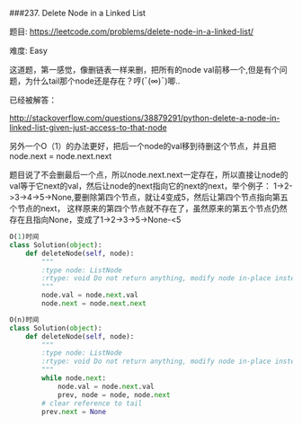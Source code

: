 ###237. Delete Node in a Linked List

题目:
<https://leetcode.com/problems/delete-node-in-a-linked-list/>


难度:
Easy



这道题，第一感觉，像删链表一样来删，把所有的node val前移一个,但是有个问题，为什么tail那个node还是存在？哼(ˉ(∞)ˉ)唧..

已经被解答：

<http://stackoverflow.com/questions/38879291/python-delete-a-node-in-linked-list-given-just-access-to-that-node>



另外一个O（1）的办法更好，把后一个node的val移到待删这个节点，并且把node.next = node.next.next
        
题目说了不会删最后一个点，所以node.next.next一定存在，所以直接让node的val等于它next的val，然后让node的next指向它的next的next，举个例子：
        1->2->3->4->5->None,要删除第四个节点，就让4变成5，然后让第四个节点指向第五个节点的next，
这样原来的第四个节点就不存在了，虽然原来的第五个节点仍然存在且指向None，变成了1->2->3->5->None-<5
        


```python
O(1)时间
class Solution(object):
    def deleteNode(self, node):
        """
        :type node: ListNode
        :rtype: void Do not return anything, modify node in-place instead.
        """
        node.val = node.next.val
        node.next = node.next.next
```
```python
O(n)时间
class Solution(object):
    def deleteNode(self, node):
        """
        :type node: ListNode
        :rtype: void Do not return anything, modify node in-place instead.
        """
        while node.next:
            node.val = node.next.val
            prev, node = node, node.next
        # clear reference to tail
        prev.next = None
```
